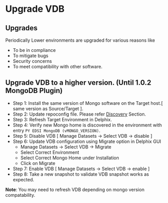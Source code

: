 # Upgrade VDB

## Upgrades
Periodically Lower environments are upgraded for various reasons like  

-   To be in compliance  
-   To mitigate bugs  
-   Security concerns  
-   To meet compatibility with other software.  

## Upgrade VDB to a higher version. (Until 1.0.2 MongoDB Plugin)
- Step 1: Install the same version of Mongo software on the Target host.[ same version as Source/Target ].  
- Step 2: Update repoconfig file. Please refer [Discovery](../Discovery.md) Section.
- Step 3: Refresh Target Environment in Delphix.  
- Step 4: Verify new Mongo home is discovered in the environment with entry `PY EDSI MongoDB (vMONGO_VERSION)`.  
- Step 5: Disable VDB [ Manage Datasets → Select VDB → disable ]  
- Step 6: Update VDB configuration using Migrate option in Delphix GUI  
	- Manage Datasets → Select VDB → Migrate    
	- Select Correct Environment  
	- Select Correct Mongo Home under Installation  
	- Click on Migrate  
- Step 7: Enable VDB [ Manage Datasets → Select VDB → enable ]  
- Step 8: Take a new snapshot to validate VDB snapshot works as expected.  

**Note**: You may need to refresh VDB depending on mongo version compatability.



